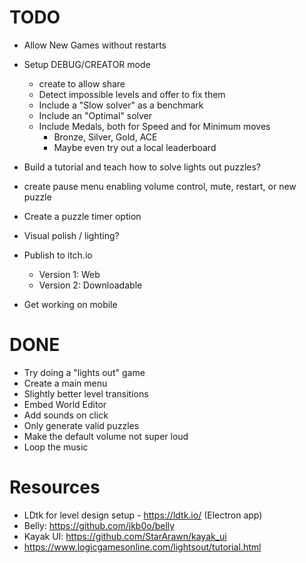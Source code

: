 # TODO
* Allow New Games without restarts
* Setup DEBUG/CREATOR mode
  * create to allow share
  * Detect impossible levels and offer to fix them
  * Include a "Slow solver" as a benchmark
  * Include an "Optimal" solver
  * Include Medals, both for Speed and for Minimum moves
    * Bronze, Silver, Gold, ACE
    * Maybe even try out a local leaderboard
    
* Build a tutorial and teach how to solve lights out puzzles?
* create pause menu enabling volume control, mute, restart, or new puzzle

* Create a puzzle timer option
* Visual polish / lighting?
* Publish to itch.io
  * Version 1: Web
  * Version 2: Downloadable

* Get working on mobile

# DONE
* Try doing a "lights out" game
* Create a main menu
* Slightly better level transitions
* Embed World Editor
* Add sounds on click
* Only generate valid puzzles
* Make the default volume not super loud
* Loop the music

# Resources
* LDtk for level design setup - https://ldtk.io/ (Electron app)
* Belly: https://github.com/jkb0o/belly
* Kayak UI: https://github.com/StarArawn/kayak_ui
* https://www.logicgamesonline.com/lightsout/tutorial.html